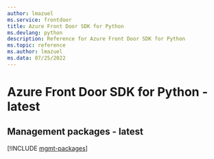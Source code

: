 ```yaml
---
author: lmazuel
ms.service: frontdoor
title: Azure Front Door SDK for Python
ms.devlang: python
description: Reference for Azure Front Door SDK for Python
ms.topic: reference
ms.author: lmazuel
ms.data: 07/25/2022
---
```

# Azure Front Door SDK for Python - latest

## Management packages - latest
[!INCLUDE [mgmt-packages](front-door-mgmt-index.md)]